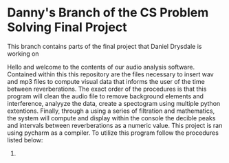 # Danny's Branch of the CS Problem Solving Final Project
This branch contains parts of the final project that Daniel Drysdale is working on

Hello and welcome to the contents of our audio analysis software.
Contained within this this repository are the files necessary to insert wav and mp3 files to compute visual data that informs the user of the time between reverberations. The exact order of the procedures is that this program will clean the audio file to remove background elements and interference, analyyze the data, create a spectogram using multiple python extentions. Finally, through a using a series of filtration and mathematics, the system will compute and display within the console the decible peaks and intervals between reverberations as a numeric value. This project is ran using pycharm as a compiler. To utilize this program follow the procedures listed below:

1)
